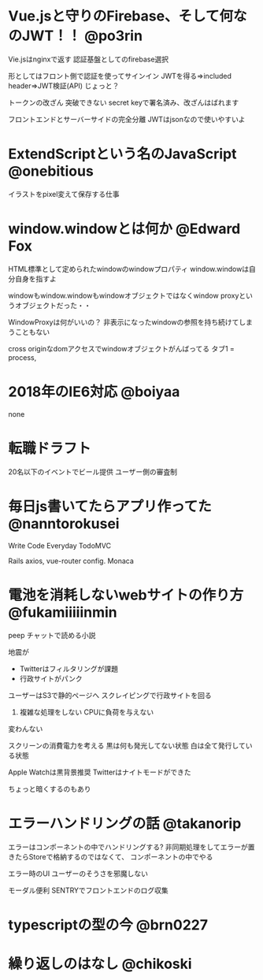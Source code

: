 # Vue.jsと守りのFirebase、そして何なのJWT！！ @po3rin

Vie.jsはnginxで返す
認証基盤としてのfirebase選択

形としてはフロント側で認証を使ってサインイン
JWTを得る=>included header=>JWT検証(API)
じょっと？

トークンの改ざん
突破できない
secret keyで署名済み、改ざんはばれます

フロントエンドとサーバーサイドの完全分離
JWTはjsonなので使いやすいよ


# ExtendScriptという名のJavaScript @onebitious

イラストをpixel変えて保存する仕事


# window.windowとは何か @Edward Fox

HTML標準として定められたwindowのwindowプロパティ
window.windowは自分自身を指すよ

windowもwindow.windowもwindowオブジェクトではなくwindow proxyというオブジェクトだった・・

WindowProxyは何がいいの？
非表示になったwindowの参照を持ち続けてしまうこともない

cross originなdomアクセスでwindowオブジェクトがんばってる
タブ1 = process, 

# 2018年のIE6対応 @boiyaa

none

# 転職ドラフト

20名以下のイベントでビール提供
ユーザー側の審査制

# 毎日js書いてたらアプリ作ってた @nanntorokusei

Write Code Everyday
TodoMVC

Rails
axios, vue-router config.
Monaca


# 電池を消耗しないwebサイトの作り方 @fukamiiiiinmin

peep
チャットで読める小説

地震が
* Twitterはフィルタリングが課題
* 行政サイトがパンク

ユーザーはS3で静的ページへ
スクレイピングで行政サイトを回る

1. 複雑な処理をしない
    CPUに負荷を与えない

変わんない

スクリーンの消費電力を考える
黒は何も発光してない状態
白は全て発行している状態

Apple Watchは黒背景推奨
Twitterはナイトモードができた

ちょっと暗くするのもあり


# エラーハンドリングの話 @takanorip

エラーはコンポーネントの中でハンドリングする?
非同期処理をしてエラーが置きたらStoreで格納するのではなくて、
コンポーネントの中でやる

エラー時のUI
ユーザーのそうさを邪魔しない

モーダル便利
SENTRYでフロントエンドのログ収集



# typescriptの型の今 @brn0227

# 繰り返しのはなし @chikoski

























































